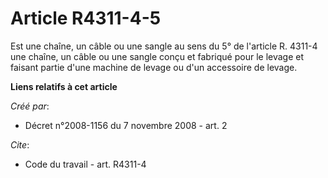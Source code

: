 # Article R4311-4-5

Est une chaîne, un câble ou une sangle au sens du 5° de l'article R. 4311-4 une chaîne, un câble ou une sangle conçu et
fabriqué pour le levage et faisant partie d'une machine de levage ou d'un accessoire de levage.

**Liens relatifs à cet article**

_Créé par_:

  - Décret n°2008-1156 du 7 novembre 2008 - art. 2

_Cite_:

  - Code du travail - art. R4311-4
